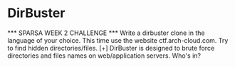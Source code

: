 # DirBuster
*** SPARSA WEEK 2 CHALLENGE ***
Write a dirbuster clone in the language of your choice. This time use the website ctf.arch-cloud.com. Try to find hidden directories/files.
[+] DirBuster is designed to brute force directories and files names on web/application servers.
Who's in?
